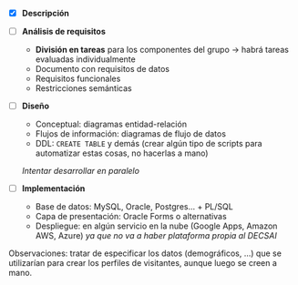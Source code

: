 * [X] **Descripción**
* [ ] **Análisis de requisitos**
    * **División en tareas** para los componentes del grupo &rarr; habrá tareas evaluadas individualmente
    * Documento con requisitos de datos
    * Requisitos funcionales
    * Restricciones semánticas
* [ ] **Diseño**
    * Conceptual: diagramas entidad-relación
    * Flujos de información: diagramas de flujo de datos
    * DDL: `CREATE TABLE` y demás (crear algún tipo de scripts para automatizar estas cosas, no hacerlas a mano)
    
    *Intentar desarrollar en paralelo*
* [ ] **Implementación**
    * Base de datos: MySQL, Oracle, Postgres... + PL/SQL
    * Capa de presentación: Oracle Forms o alternativas
    * Despliegue: en algún servicio en la nube (Google Apps, Amazon AWS, Azure) *ya que no va a haber plataforma propia al DECSAI*

Observaciones: tratar de especificar los datos (demográficos, ...) que se utilizarían para crear los perfiles de visitantes, aunque luego se creen a mano.
